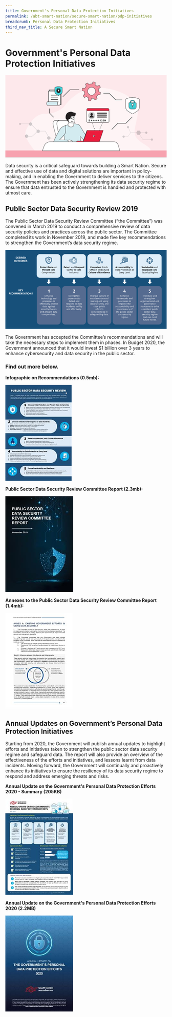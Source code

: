```yaml
---
title: Government's Personal Data Protection Initiatives
permalink: /abt-smart-nation/secure-smart-nation/pdp-initiatives
breadcrumb: Personal Data Protection Initiatives
third_nav_title: A Secure Smart Nation
---
```

# Government's Personal Data Protection Initiatives
![Government's Personal Data Protection Initiatives](/images/pdp-initiatives-wip.png)

Data security is a critical safeguard towards building a Smart Nation. Secure and effective use of data and digital solutions are important in policy-making, and in enabling the Government to deliver services to the citizens. The Government has been actively strengthening its data security regime to ensure that data entrusted to the Government is handled and protected with utmost care.

## Public Sector Data Security Review 2019

The Public Sector Data Security Review Committee (”the Committee”) was convened in March 2019 to conduct a comprehensive review of data security policies and practices across the public sector. The Committee completed its work in November 2019, and made five key recommendations to strengthen the Government’s data security regime.

![PSDSRC key recommendations](/images/abt-smart-nation/psdsrc-key-recommendation.png)

The Government has accepted the Committee’s recommendations and will take the necessary steps to implement them in phases. In Budget 2020, the Government announced that it would invest $1 billion over 3 years to enhance cybersecurity and data security in the public sector.
 
### Find out more below.
 
**Infographic on Recommendations (0.5mb):**
<div style="width:50%"> 
 <a href="/files/abt-smart-nation/psdsrc-infographic.pdf" target="_blank"><img src="/images/abt-smart-nation/psdsrc-infographic.jpeg"></a>
</div>

**Public Sector Data Security Review Committee Report (2.3mb):**
<div style="width:50%"> 
 <a href="/files/publications/psdsrc-main-report-Nov2019.pdf" target="_blank"><img src="/images/abt-smart-nation/psdsrc-main-report-nov2019.jpeg"></a>
</div>

**Annexes to the Public Sector Data Security Review Committee Report (1.4mb):**
<div style="width:50%"> 
 <a href="/files/publications/annexes-to-the-psdsrc-final-report.pdf" target="_blank"><img src="/images/abt-smart-nation/annexes-to-the-psdsrc-final-report.jpeg"></a>
</div>
 
## Annual Updates on Government’s Personal Data Protection Initiatives

Starting from 2020, the Government will publish annual updates to highlight efforts and initiatives taken to strengthen the public sector data security regime and safeguard data.  The report will also provide an overview of the effectiveness of the efforts and initiatives, and lessons learnt from data incidents.  Moving forward, the Government will continually and proactively enhance its initiatives to ensure the resiliency of its data security regime to respond and address emerging threats and risks.
 
**Annual Update on the Government's Personal Data Protection Efforts 2020 - Summary (205KB)**
<div style="width:50%"> 
 <a href="/files/publications/annual-update-on-govt-personal-data-protection-efforts-Nov2020-summary.pdf" target="_blank"><img src="/images/abt-smart-nation/psdsrc-annual-update-2020-summary.jpeg"></a>
</div>

**Annual Update on the Government's Personal Data Protection Efforts 2020 (2.2MB)**
<div style="width:50%"> 
 <a href="/files/publications/annual-update-on-govt-personal-data-protection-efforts-2020.pdf" target="_blank"><img src="/images/abt-smart-nation/psdsrc-annual-update-2020_report.jpeg"></a>
</div>